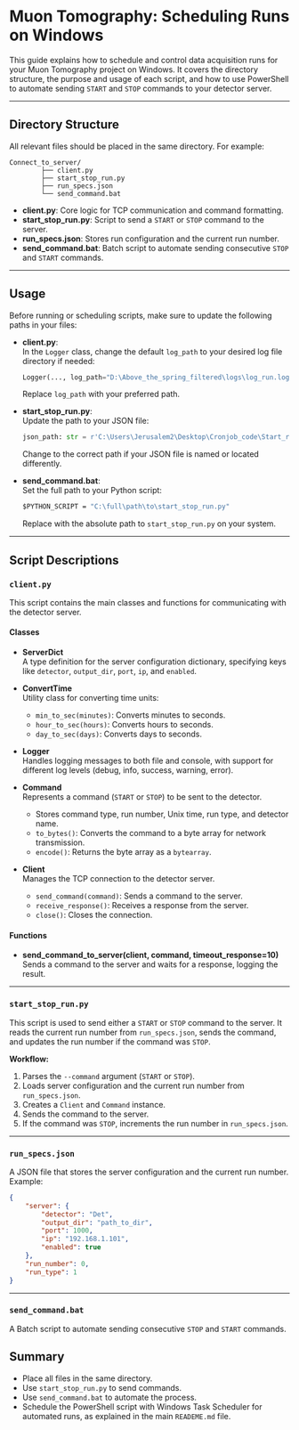 # Muon Tomography: Scheduling Runs on Windows

This guide explains how to schedule and control data acquisition runs for your Muon Tomography project on Windows. It covers the directory structure, the purpose and usage of each script, and how to use PowerShell to automate sending `START` and `STOP` commands to your detector server.

---

## Directory Structure

All relevant files should be placed in the same directory. For example:

```directory
Connect_to_server/
        ├── client.py
        ├── start_stop_run.py
        ├── run_specs.json
        └── send_command.bat
```

- **client.py**: Core logic for TCP communication and command formatting.
- **start_stop_run.py**: Script to send a `START` or `STOP` command to the server.
- **run_specs.json**: Stores run configuration and the current run number.
- **send_command.bat**: Batch script to automate sending consecutive `STOP` and `START` commands.

---

## Usage

Before running or scheduling scripts, make sure to update the following paths in your files:

- **client.py**:  
  In the `Logger` class, change the default `log_path` to your desired log file directory if needed:

  ```python
  Logger(..., log_path="D:\Above_the_spring_filtered\logs\log_run.log", ...)
  ```

  Replace `log_path` with your preferred path.

- **start_stop_run.py**:  
  Update the path to your JSON file:

  ```python
  json_path: str = r'C:\Users\Jerusalem2\Desktop\Cronjob_code\Start_runs\run_specs.json'
  ```

  Change to the correct path if your JSON file is named or located differently.

- **send_command.bat**:  
  Set the full path to your Python script:

  ```bat
  $PYTHON_SCRIPT = "C:\full\path\to\start_stop_run.py"
  ```

  Replace with the absolute path to `start_stop_run.py` on your system.

---

## Script Descriptions

### `client.py`

This script contains the main classes and functions for communicating with the detector server.

#### Classes

- **ServerDict**  
  A type definition for the server configuration dictionary, specifying keys like `detector`, `output_dir`, `port`, `ip`, and `enabled`.

- **ConvertTime**  
  Utility class for converting time units:
  - `min_to_sec(minutes)`: Converts minutes to seconds.
  - `hour_to_sec(hours)`: Converts hours to seconds.
  - `day_to_sec(days)`: Converts days to seconds.

- **Logger**  
  Handles logging messages to both file and console, with support for different log levels (debug, info, success, warning, error).

- **Command**  
  Represents a command (`START` or `STOP`) to be sent to the detector.  
  - Stores command type, run number, Unix time, run type, and detector name.
  - `to_bytes()`: Converts the command to a byte array for network transmission.
  - `encode()`: Returns the byte array as a `bytearray`.

- **Client**  
  Manages the TCP connection to the detector server.
  - `send_command(command)`: Sends a command to the server.
  - `receive_response()`: Receives a response from the server.
  - `close()`: Closes the connection.

#### Functions

- **send_command_to_server(client, command, timeout_response=10)**  
  Sends a command to the server and waits for a response, logging the result.

---

### `start_stop_run.py`

This script is used to send either a `START` or `STOP` command to the server. It reads the current run number from `run_specs.json`, sends the command, and updates the run number if the command was `STOP`.

**Workflow:**

1. Parses the `--command` argument (`START` or `STOP`).
2. Loads server configuration and the current run number from `run_specs.json`.
3. Creates a `Client` and `Command` instance.
4. Sends the command to the server.
5. If the command was `STOP`, increments the run number in `run_specs.json`.

---

### `run_specs.json`

A JSON file that stores the server configuration and the current run number.  
Example:

```json
{
    "server": {
        "detector": "Det",
        "output_dir": "path_to_dir",
        "port": 1000,
        "ip": "192.168.1.101",
        "enabled": true
    },
    "run_number": 0,
    "run_type": 1
}
```

---

### `send_command.bat`

A Batch script to automate sending consecutive `STOP` and `START` commands.  

## Summary

- Place all files in the same directory.
- Use `start_stop_run.py` to send commands.
- Use `send_command.bat` to automate the process.
- Schedule the PowerShell script with Windows Task Scheduler for automated runs, as explained in the main `READEME.md` file.
